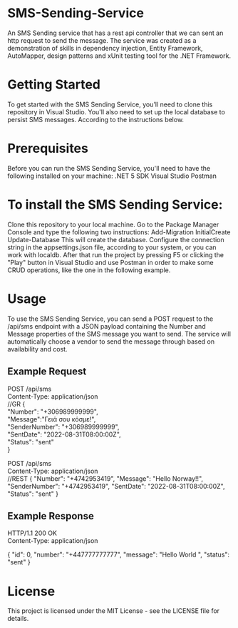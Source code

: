 # SMS-Sending-Service
An SMS Sending service that has a rest api controller that we can sent an http request to send the message. The service was created as a demonstration of skills in dependency injection, Entity Framework, AutoMapper, design patterns and xUnit testing tool for the .NET Framework.

# Getting Started
 
To get started with the SMS Sending Service, you'll need to clone this repository in Visual Studio. You'll also need to set up the local database to persist SMS messages. According to the instructions below.
# Prerequisites
 
Before you can run the SMS Sending Service, you'll need to have the following installed on your machine:
.NET 5 SDK
Visual Studio
Postman

 
# To install the SMS Sending Service:
Clone this repository to your local machine.
Go to the Package Manager Console and type the following two instructions:
   Add-Migration InitialCreate
   Update-Database
This will create the database.
Configure the connection string in the appsettings.json file, according to your system, or you can work with localdb.
After that run the project by pressing F5 or clicking the "Play" button in Visual Studio and use Postman in order to make some CRUD operations, like the one in the following example.
# Usage
 
To use the SMS Sending Service, you can send a POST request to the /api/sms endpoint with a JSON payload containing the Number and Message properties of the SMS message you want to send. The service will automatically choose a vendor to send the message through based on availability and cost.
##  Example Request
 

POST /api/sms  
Content-Type: application/json  
//GR 
{  
  "Number": "+306989999999",  
  "Message":"Γειά σου κόσμε!",  
  "SenderNumber": "+306989999999",  
  "SentDate": "2022-08-31T08:00:00Z",  
  "Status": "sent"  
}  

POST /api/sms  
Content-Type: application/json  
//REST
{
  "Number": "+4742953419",
  "Message": "Hello Norway!!",
  "SenderNumber": "+4742953419",
  "SentDate": "2022-08-31T08:00:00Z",
  "Status": "sent"
}




## Example Response
 

HTTP/1.1 200 OK  
Content-Type: application/json  
  
{
    "id": 0,
    "number": "+447777777777",
    "message": "Hello World  ",
    "status": "sent"
}
 

# License
 
This project is licensed under the MIT License - see the LICENSE file for details.


